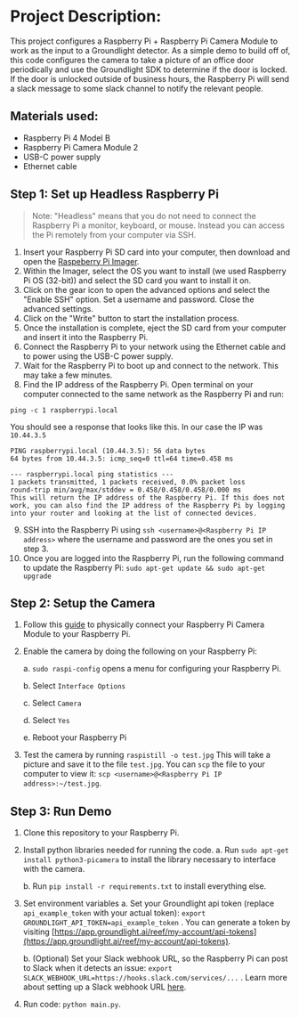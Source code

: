 # Project Description:
This project configures a Raspberry Pi + Raspberry Pi Camera Module to work as the input to a Groundlight detector. As a simple demo to build off of, this code configures the camera to take a picture of an office door periodically and use the Groundlight SDK to determine if the door is locked. If the door is unlocked outside of business hours, the Raspberry Pi will send a slack message to some slack channel to notify the relevant people.

## Materials used:
 - Raspberry Pi 4 Model B
 - Raspberry Pi Camera Module 2
 - USB-C power supply
 - Ethernet cable


 ## Step 1: Set up Headless Raspberry Pi


> Note: "Headless" means that you do not need to connect the Raspberry Pi a monitor, keyboard, or mouse. Instead you can access the Pi remotely from your computer via SSH.

1. Insert your Raspberry Pi SD card into your computer, then download and open the [Raspeberry Pi Imager](https://www.raspberrypi.com/software/).
2. Within the Imager, select the OS you want to install (we used Raspberry Pi OS (32-bit)) and select the SD card you want to install it on.
3. Click on the gear icon to open the advanced options and select the "Enable SSH" option. Set a username and password. Close the advanced settings.
4. Click on the "Write" button to start the installation process.
5. Once the installation is complete, eject the SD card from your computer and insert it into the Raspberry Pi.
6. Connect the Raspberry Pi to your network using the Ethernet cable and to power using the USB-C power supply.
7. Wait for the Raspberry Pi to boot up and connect to the network. This may take a few minutes.
8. Find the IP address of the Raspberry Pi. Open terminal on your computer connected to the same network as the Raspberry Pi and run:
```
ping -c 1 raspberrypi.local
```
You should see a response that looks like this. In our case the IP was `10.44.3.5`

```
PING raspberrypi.local (10.44.3.5): 56 data bytes
64 bytes from 10.44.3.5: icmp_seq=0 ttl=64 time=0.458 ms

--- raspberrypi.local ping statistics ---
1 packets transmitted, 1 packets received, 0.0% packet loss
round-trip min/avg/max/stddev = 0.458/0.458/0.458/0.000 ms
This will return the IP address of the Raspberry Pi. If this does not work, you can also find the IP address of the Raspberry Pi by logging into your router and looking at the list of connected devices.
```

9.  SSH into the Raspberry Pi using  `ssh <username>@<Raspberry Pi IP address>` where the username and password are the ones you set in step 3. 
10. Once you are logged into the Raspberry Pi, run the following command to update the Raspberry Pi: `sudo apt-get update && sudo apt-get upgrade`

## Step 2: Setup the Camera

1. Follow this [guide](https://www.youtube.com/watch?v=GImeVqHQzsE) to physically connect your Raspberry Pi Camera Module to your Raspberry Pi. 

2. Enable the camera by doing the following on your Raspberry Pi:

	a. `sudo raspi-config` opens a menu for configuring your Raspberry Pi. 

	b. Select `Interface Options`
	
	c. Select `Camera`
	
	d. Select `Yes`
	
	e. Reboot your Raspberry Pi
	

3. Test the camera by running `raspistill -o test.jpg` This will take a picture and save it to the file `test.jpg`. You can `scp` the file to your computer to view it: `scp <username>@<Raspberry Pi IP address>:~/test.jpg`.

## Step 3:  Run Demo
1. Clone this repository to your Raspberry Pi.
2. Install python libraries needed for running the code.
	a. Run `sudo apt-get install python3-picamera` to install the library necessary to interface with the camera.

	b. Run `pip install -r requirements.txt` to install everything else.
	

3. Set environment variables
	a. Set your Groundlight api token (replace `api_example_token` with your actual token):  `export GROUNDLIGHT_API_TOKEN=api_example_token` . You can generate a token by visiting [https://app.groundlight.ai/reef/my-account/api-tokens](https://app.groundlight.ai/reef/my-account/api-tokens).   

	b. (Optional) Set your Slack webhook URL, so the Raspberry Pi can post to Slack when it detects an issue:  `export SLACK_WEBHOOK_URL=https://hooks.slack.com/services/...` . Learn more about setting up a Slack webhook URL [here](https://api.slack.com/messaging/webhooks).
	
4. Run code: `python main.py`.
	